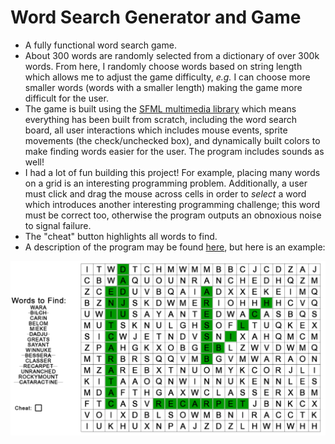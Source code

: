 # Word Search Generator and Game
* A fully functional word search game.
* About 300 words are randomly selected from a dictionary of over 300k words. From here, I randomly choose words based on string length which allows me to adjust the game difficulty, *e.g.* I can choose more smaller words (words with a smaller length) making the game more difficult for the user.
* The game is built using the <a href="https://www.sfml-dev.org/">SFML multimedia library</a> which means everything has been built from scratch, including the word search board, all user interactions which includes mouse events, sprite movements (the check/unchecked box), and dynamically built colors to make finding words easier for the user. The program includes sounds as well!
* I had a lot of fun building this project! For example, placing many words on a grid is an interesting programming problem. Additionally, a user must click and drag the mouse across cells in order to *select* a word which introduces another interesting programming challenge; this word must be correct too, otherwise the program outputs an obnoxious noise to signal failure.
* The "cheat" button highlights all words to find.
* A description of the program may be found <a href="https://freddyox.github.io/blog/word-search/">here</a>, but here is an example:

![WS](https://github.com/freddyox/freddyox.github.io/blob/master/images/word_search/word_search_thumbnail.png)
